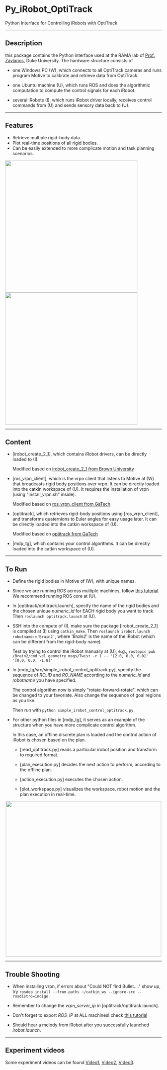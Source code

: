 Py_iRobot_OptiTrack
========

Python Interface for Controlling iRobots with OptiTrack

-----
Description
-----
this package contains the Python interface used at the RAMA lab of [Prof. Zavlanos](http://people.duke.edu/~mz61/), Duke University. The hardware structure consists of
* one Windows PC (W), which connects to all OptiTrack cameras and runs program Motive to calibrate and retrieve data from OptiTrack.

* one Ubuntu machine (U), which runs ROS and does the algorithmic computation to compute the control signals for each iRobot.

* several iRobots (I), which runs iRobot driver locally, receives control commands from (U) and sends sensory data back to (U).

-----
Features
-----
* Retrieve multiple rigid-body data.
* Plot real-time positions of all rigid bodies.
* Can be easily extended to more complicate motion and task planning scenarios.

<img src="https://github.com/MengGuo/Py_iRobot_OptiTrack/blob/master/figures/layout.jpg" width="425"/> <img src="https://github.com/MengGuo/Py_iRobot_OptiTrack/blob/master/figures/plot.png" width="425"/> 

-----
Content
-----
* [irobot_create_2_1], which contains iRobot drivers, can be directly loaded to (I).

  Modified based on [irobot_create_2_1 from Brown University](http://wiki.ros.org/irobot_create_2_1)
  
* [ros_vrpn_client], which is the vrpn client that listens to Motive at (W) that broadcasts rigid body positions over vrpn. It can be directly loaded into the catkin workspace of (U). It requires the installation of vrpn (using "install_vrpn.sh" inside).

  Modified based on [ros_vrpn_client from GaTech](https://github.com/gt-ros-pkg/hrl/tree/master/ros_vrpn_client)
  
* [optitrack], which retrieves rigid-body positions using [ros_vrpn_client], and transforms quaternions to Euler angles for easy usage later. It can be directly loaded into the catkin workspace of (U).

  Modified based on [optitrack from GaTech](https://github.com/gritslab/grits-ros-pkg/tree/master/optitrack)
 
* [mdp_tg], which contains your control algorithms. It can be directly loaded into the catkin workspace of (U).

----
To Run
----
* Define the rigid bodies in Motive of (W), with unique names.

* Since we are running ROS across multiple machines, follow [this tutorial](http://wiki.ros.org/ROS/Tutorials/MultipleMachines). We recommend running ROS core at (U).

* In [optitrack/optitrack.launch], specify the name of the rigid bodies and the chosen unique *numeric_id* for EACH rigid body you want to track. Then  ```roslaunch optitrack.launch``` at (U). 

* SSH into the compute of (I), make sure the package [irobot_create_2_1] is compiled at (I) using ```catkin_make```. Then ```roslaunch irobot.launch robotname:='Brain2'```, where *'Brain2'* is the name of the iRobot (which can be different from the rigid-body name).

  Test by trying to control the iRobot manually at (U), e.g., ```rostopic pub /Brain2/cmd_vel geometry_msgs/Twist -r 1 -- '[2.0, 0.0, 0.0]' '[0.0, 0.0, -1.8]'```

* In [mdp_tg/src/simple_irobot_control_optitrack.py], specify the sequence of *RO_ID* and *RO_NAME* according to the *numeric_id* and *robotname* you have specified.

  The control algorithm now is simply "rotate-forward-rotate", which can be changed to your favoriate. Also change the sequence of goal regions as you like.
  
  Then run with ```python simple_irobot_control_optitrack.py```

* For other python files in [mdp_tg], it serves as an example of the structure when you have more complicate control algorithm.

  In this case, an offline discrete plan is loaded and the control action of iRobot is chosen based on the plan.

  * [read_optitrack.py] reads a particular irobot position and transform to required format. 

  * [plan_execution.py] decides the next action to perform, according to the offline plan. 

  * [action_execution.py] executes the chosen action.

  * [plot_workspace.py] visualizes the workspace, robot motion and the plan execution in real-time.

<p align="center">  
  <img src="https://github.com/MengGuo/Py_iRobot_OptiTrack/blob/master/figures/mdp_tg.png" width="500"/>
</p>

----
Trouble Shooting
----
* When installing vrpn, if errors about "Could NOT find Bullet...." show up, try ```rosdep install --from-paths ~/catkin_ws --ignore-src --rosdistro=indigo```

* Remember to change the *vrpn_server_ip* in [optitrack/optitrack.launch].


* Don't forget to export *ROS_IP* at ALL machines! check [this tutorial](http://answers.ros.org/question/163556/how-to-solve-couldnt-find-an-af_inet-address-for-problem/)


* Should hear a melody from iRobot after you successfully launched *irobot.launch*.

----
Experiment videos
----
Some experiment videos can be found [Video1](https://vimeo.com/180983006), [Video2](https://vimeo.com/180985419), [Video3](https://vimeo.com/180987471).



